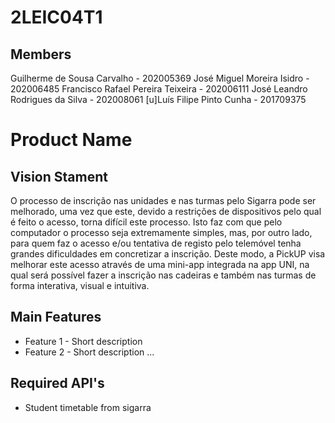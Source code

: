# 2LEIC04T1

## Members

Guilherme de Sousa Carvalho - 202005369
José Miguel Moreira Isidro - 202006485
Francisco Rafael Pereira Teixeira - 202006111
José Leandro Rodrigues da Silva - 202008061
[u]Luís Filipe Pinto Cunha - 201709375


# Product Name

## Vision Stament
O processo de inscrição nas unidades e nas turmas pelo Sigarra pode ser melhorado, uma vez que este, devido a restrições de dispositivos pelo qual é feito o acesso, torna difícil este processo. Isto faz com que pelo computador o processo seja extremamente simples, mas, por outro lado, para quem faz o acesso e/ou tentativa de registo pelo telemóvel tenha grandes dificuldades em concretizar a inscrição. Deste modo, a PickUP visa melhorar este acesso através de uma mini-app integrada na app UNI, na qual será possível fazer a inscrição nas cadeiras e também nas turmas de forma interativa, visual e intuitiva. 

## Main Features
 - Feature 1 - Short description
 - Feature 2 - Short description
...

## Required API's
- Student timetable from sigarra
